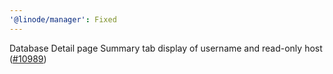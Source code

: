 ```yaml
---
'@linode/manager': Fixed
---
```


Database Detail page Summary tab display of username and read-only host ([#10989](https://github.com/linode/manager/pull/10989))

